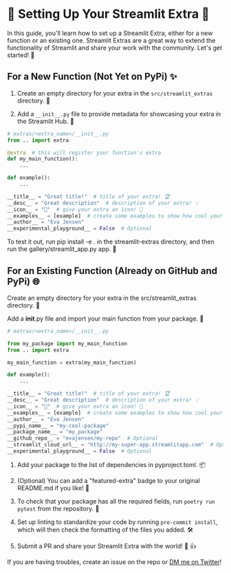 # 🚀 Setting Up Your Streamlit Extra 🚀

In this guide, you'll learn how to set up a Streamlit Extra, either for a new function or an existing one. Streamlit Extras are a great way to extend the functionality of Streamlit and share your work with the community. Let's get started! 🌟

## For a New Function (Not Yet on PyPi) ✨

1. Create an empty directory for your extra in the `src/streamlit_extras` directory. 📂

2. Add a `__init__.py` file to provide metadata for showcasing your extra in the Streamlit Hub. 📝

```python
# extras/<extra_name>/__init__.py
from .. import extra

@extra  # this will register your function's extra
def my_main_function():
    ...

def example():
    ...

__title__ = "Great title!"  # title of your extra! 🏆
__desc__ = "Great description"  # description of your extra! 💡
__icon__ = "🔭"  # give your extra an icon! 🌠
__examples__ = [example]  # create some examples to show how cool your extra is! 🚀
__author__ = "Eva Jensen"
__experimental_playground__ = False  # Optional

```

To test it out, run pip install -e . in the streamlit-extras directory, and then run the gallery/streamlit_app.py app. 🧪

## For an Existing Function (Already on GitHub and PyPi) 🌐
Create an empty directory for your extra in the src/streamlit_extras directory. 📂

Add a __init__.py file and import your main function from your package. 📝

```python
# extras/<extra_name>/__init__.py

from my_package import my_main_function
from .. import extra

my_main_function = extra(my_main_function)

def example():
    ...

__title__ = "Great title!"  # title of your extra! 🏆
__desc__ = "Great description"  # description of your extra! 💡
__icon__ = "🔭"  # give your extra an icon! 🌠
__examples__ = [example]  # create some examples to show how cool your extra is! 🚀
__author__ = "Eva Jensen"
__pypi_name__ = "my-cool-package"
__package_name__ = "my_package"
__github_repo__ = "evajensen/my-repo"  # Optional
__streamlit_cloud_url__ = "http://my-super-app.streamlitapp.com"  # Optional
__experimental_playground__ = False  # Optional

```

1. Add your package to the list of dependencies in pyproject.toml. 📦

2. (Optional) You can add a "featured-extra" badge to your original README.md if you like! 🌟

3. To check that your package has all the required fields, run `poetry run pytest` from the repository. 🧾

4. Set up linting to standardize your code by running `pre-commit install`, which will then check the formatting of the files you added. 🛠️

5. Submit a PR and share your Streamlit Extra with the world! 🎉 👍


If you are having troubles, create an issue on the repo or [DM me on Twitter](https://twitter.com/arnaudmiribel)!


